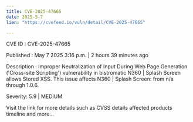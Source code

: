 ```yaml
---
title: CVE-2025-47665
date: 2025-5-7
lien: "https://cvefeed.io/vuln/detail/CVE-2025-47665"

---
```


CVE ID : CVE-2025-47665

Published :  May 7
2025
3:16 p.m. | 2 hours
39 minutes ago

Description : Improper Neutralization of Input During Web Page Generation ('Cross-site Scripting') vulnerability in bistromatic N360 | Splash Screen allows Stored XSS. This issue affects N360 | Splash Screen: from n/a through 1.0.6.

Severity: 5.9 | MEDIUM

Visit the link for more details
such as CVSS details
affected products
timeline
and more...
